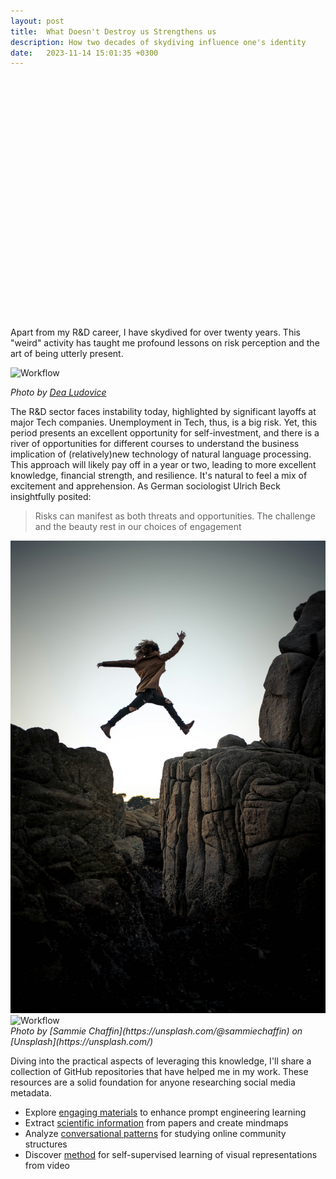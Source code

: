 ```yaml
---
layout: post
title:  What Doesn't Destroy us Strengthens us
description: How two decades of skydiving influence one's identity
date:   2023-11-14 15:01:35 +0300
---
```

<div style="background-image: url('/images/02-1.jpg'); background-size: cover; background-position: center bottom; height: 400px;">

</div>
Apart from my R&D career, I have skydived for over twenty years. This "weird" activity has taught me profound lessons on risk perception and the art of being utterly present.

![Workflow]({{site.baseurl}}/images/02-1.jpg)

*Photo by [Dea Ludovice](https://www.dealudovice.com/)*
<div>
</div>
The R&D sector faces instability today, highlighted by significant layoffs at major Tech companies. Unemployment in Tech, thus, is a big risk. Yet, this period presents an excellent opportunity for self-investment, and there is a river of opportunities for different courses to understand the business implication of (relatively)new technology of natural language processing. This approach will likely pay off in a year or two, leading to more excellent knowledge, financial strength, and resilience. It's natural to feel a mix of excitement and apprehension. As German sociologist Ulrich Beck insightfully posited:

> Risks can manifest as both threats and opportunities. The challenge and the beauty rest in our choices of engagement

<div class="gallery-box">
  <div class="gallery">
    <img src="/images/02-2.jpg" alt="Workflow">
    <img src="/images/02-3.jpg" alt="Workflow">
  </div>
  <em>Photo by [Sammie Chaffin](https://unsplash.com/@sammiechaffin) on [Unsplash](https://unsplash.com/)</em>
</div>

Diving into the practical aspects of leveraging this knowledge, I'll share a collection of GitHub repositories that have helped me in my work. These resources are a solid foundation for anyone researching social media metadata.

- Explore [engaging materials](https://github.com/f/awesome-chatgpt-prompts) to enhance prompt engineering learning
- Extract [scientific information](https://github.com/nhaouari/papersnap) from papers and create mindmaps
- Analyze [conversational patterns](https://github.com/bdfsaraiva/parshift) for studying online community structures
- Discover [method](https://github.com/facebookresearch/jepa/blob/main) for self-supervised learning of visual representations from video
